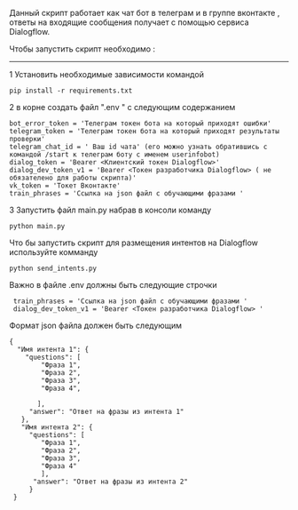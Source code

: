 Данный скрипт работает как чат бот в телеграм и в группе вконтакте , ответы на входящие сообщения получает с помощью сервиса Dialogflow. 

Чтобы запустить скрипт необходимо :
***

1 Установить необходимые зависимости командой

    pip install -r requirements.txt
  
  
2 в корне создать файл ".env " с следующим содержанием

    bot_error_token = 'Телеграм токен бота на который приходят ошибки'
    telegram_token = 'Телеграм токен бота на который приходят результаты проверки'
    telegram_chat_id = ' Ваш id чата' (его можно узнать обратившись с командой /start к телеграм боту с именем userinfobot)
    dialog_token = 'Bearer <Клиентский токен Dialogflow>'
    dialog_dev_token_v1 = 'Bearer <Токен разработчика Dialogflow> ( не обязателено для работы скрипта)'
    vk_token = 'Токет Вконтакте'
    train_phrases = 'Ссылка на json файл с обучающими фразами ' 
  
  
3 Запустить файл main.py набрав в консоли команду

    python main.py
    
Что бы запустить скрипт для размещения интентов на Dialogflow используйте комманду

    python send_intents.py
    
Важно в файле .env должны быть следующие строчки    
 
     train_phrases = 'Ссылка на json файл с обучающими фразами '
     dialog_dev_token_v1 = 'Bearer <Токен разработчика Dialogflow> '
     
Формат json файла должен быть следующим

    {
      "Имя интента 1": {
        "questions": [
            "Фраза 1",
            "Фраза 2",
            "Фраза 3",
            "Фраза 4",
            
           ],
         "answer": "Ответ на фразы из интента 1"
       },
       "Имя интента 2": {
         "questions": [
            "Фраза 1",
            "Фраза 2",
            "Фраза 3",
            "Фраза 4"
            ],
          "answer": "Ответ на фразы из интента 2"
         }
     }
